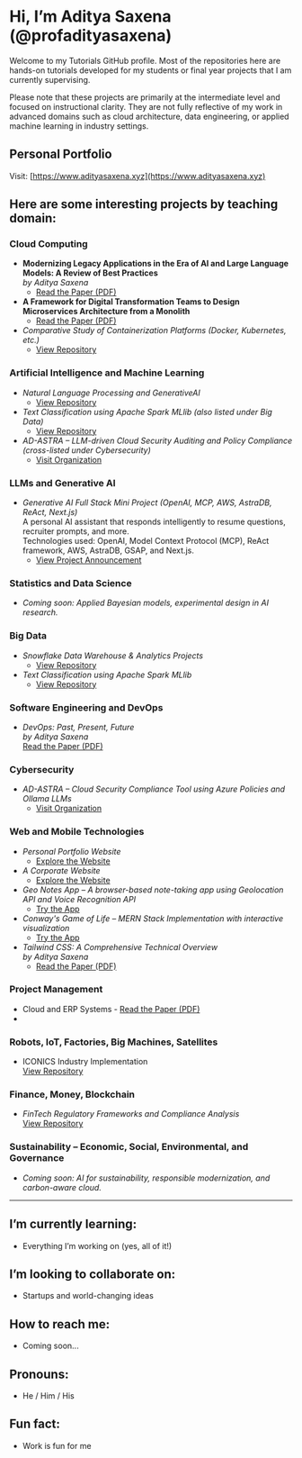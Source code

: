 # Hi, I’m Aditya Saxena (@profadityasaxena)

Welcome to my Tutorials GitHub profile. Most of the repositories here are hands-on tutorials developed for my students or final year projects that I am currently supervising.

Please note that these projects are primarily at the intermediate level and focused on instructional clarity. They are not fully reflective of my work in advanced domains such as cloud architecture, data engineering, or applied machine learning in industry settings.


## Personal Portfolio  
Visit: [https://www.adityasaxena.xyz](https://www.adityasaxena.xyz)

## Here are some interesting projects by teaching domain:

### Cloud Computing  
- **Modernizing Legacy Applications in the Era of AI and Large Language Models: A Review of Best Practices**  
  *by Aditya Saxena*  
  - [Read the Paper (PDF)](https://github.com/profadityasaxena/Cloud-Legacy-to-Modern/blob/main/Paper.pdf)
- **A Framework for Digital Transformation Teams to Design Microservices Architecture from a Monolith**  
  - [Read the Paper (PDF)](https://github.com/profadityasaxena/Cloud-Microservices/blob/main/Microservices.pdf)
- *Comparative Study of Containerization Platforms (Docker, Kubernetes, etc.)*  
  - [View Repository](https://github.com/profadityasaxena/Containerization_Platforms)

### Artificial Intelligence and Machine Learning 
- *Natural Language Processing and GenerativeAI*
  - [View Repository](https://github.com/profadityasaxena/GenAI_IntroToGenAI)
- *Text Classification using Apache Spark MLlib (also listed under Big Data)*  
  - [View Repository](https://github.com/profadityasaxena/Spark_TextClassificationusingMLlib)
- *AD-ASTRA – LLM-driven Cloud Security Auditing and Policy Compliance (cross-listed under Cybersecurity)*  
  - [Visit Organization](https://github.com/profadityasaxena?org=AD-ASTRA-AI-Enabled-Cloud-Compliance&year_list=1)  


### LLMs and Generative AI  
- *Generative AI Full Stack Mini Project (OpenAI, MCP, AWS, AstraDB, ReAct, Next.js)*  
  A personal AI assistant that responds intelligently to resume questions, recruiter prompts, and more.  
  Technologies used: OpenAI, Model Context Protocol (MCP), ReAct framework, AWS, AstraDB, GSAP, and Next.js.  
  - [View Project Announcement](https://www.linkedin.com/feed/update/urn:li:activity:7332995403006566400/)

### Statistics and Data Science  
- *Coming soon: Applied Bayesian models, experimental design in AI research.*

### Big Data  
- *Snowflake Data Warehouse & Analytics Projects*  
  - [View Repository](https://github.com/profadityasaxena/Snowflake)
- *Text Classification using Apache Spark MLlib*  
  - [View Repository](https://github.com/profadityasaxena/Spark_TextClassificationusingMLlib)

### Software Engineering and DevOps  
- *DevOps: Past, Present, Future*  
  *by Aditya Saxena*  
  [Read the Paper (PDF)](https://github.com/profadityasaxena/DevOps---Past-Present-Future/blob/main/DevOps%20-%20Past%2C%20Present%2C%20Future.pdf)

### Cybersecurity  
- *AD-ASTRA – Cloud Security Compliance Tool using Azure Policies and Ollama LLMs*  
  - [Visit Organization](https://github.com/profadityasaxena?org=AD-ASTRA-AI-Enabled-Cloud-Compliance&year_list=1)  

### Web and Mobile Technologies  
- *Personal Portfolio Website*  
  - [Explore the Website](https://www.adityasaxena.xyz)
- *A Corporate Website*
  - [Explore the Website](https://www.dalisoft.in/)
- *Geo Notes App – A browser-based note-taking app using Geolocation API and Voice Recognition API*  
  - [Try the App](https://geo-notes-browser-api-tutorial.vercel.app/)  
- *Conway's Game of Life – MERN Stack Implementation with interactive visualization*  
  - [Try the App](https://mern-conways-game-of-life-rn9y.vercel.app/)
- *Tailwind CSS: A Comprehensive Technical Overview*  
  *by Aditya Saxena*  
  - [Read the Paper (PDF)](https://github.com/profadityasaxena/WebDesign_Tailwind/blob/main/TailwindCSS.pdf)

### Project Management 
- Cloud and ERP Systems - [Read the Paper (PDF)](https://github.com/profadityasaxena/ProjectManagement_Cloud_and_ERP/blob/main/Project_Mangement%20-%20Cloud_and_ERP.pdf)
- 
### Robots, IoT, Factories, Big Machines, Satellites  
- ICONICS Industry Implementation  
  [View Repository](https://github.com/profadityasaxena/ICONICS_Industry)

### Finance, Money, Blockchain  
- *FinTech Regulatory Frameworks and Compliance Analysis*  
  [View Repository](https://github.com/profadityasaxena/Fintech_RegulatoryFramework)

### Sustainability – Economic, Social, Environmental, and Governance  
- *Coming soon: AI for sustainability, responsible modernization, and carbon-aware cloud.*

---

## I’m currently learning:
- Everything I’m working on (yes, all of it!)

## I’m looking to collaborate on:
- Startups and world-changing ideas

## How to reach me:
- Coming soon...

## Pronouns:
- He / Him / His

## Fun fact:
- Work is fun for me

<!---
profadityasaxena/profadityasaxena is a special repository because its README.md (this file) appears on your GitHub profile.
You can click the Preview link to take a look at your changes.
--->
